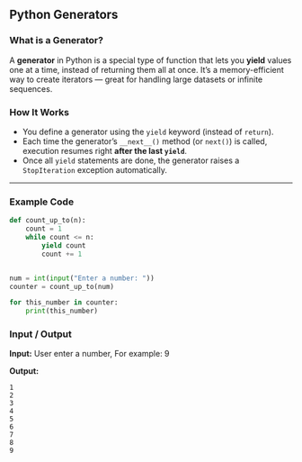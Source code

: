 ## Python Generators

### What is a Generator?

A **generator** in Python is a special type of function that lets you **yield** values one at a time, instead of returning them all at once.
It’s a memory-efficient way to create iterators — great for handling large datasets or infinite sequences.

### How It Works

* You define a generator using the `yield` keyword (instead of `return`).
* Each time the generator’s `__next__()` method (or `next()`) is called, execution resumes right **after the last `yield`**.
* Once all `yield` statements are done, the generator raises a `StopIteration` exception automatically.

---

### Example Code

```python
def count_up_to(n):
    count = 1
    while count <= n:
        yield count
        count += 1


num = int(input("Enter a number: "))
counter = count_up_to(num)

for this_number in counter:
    print(this_number)
```

### Input / Output

**Input:**
User enter a number, For example: 9

**Output:**

```
1
2
3
4
5
6
7
8
9
```
